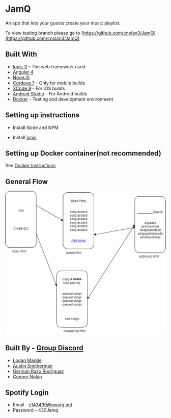 # JamQ

An app that lets your guests create your music playlist.

To view testing branch please go to [https://github.com/cnolan3/JamQ](https://github.com/cnolan3/JamQ)

## Built With
- [Ionic 3](https://ionicframework.com/) - The web framework used
- [Angular 4](https://angular.io/) 
- [NodeJS](https://nodejs.org/)
- [Cordova 7](https://cordova.apache.org/#getstarted) - Only for mobile builds
- [XCode 9](https://developer.apple.com/xcode/) - For iOS builds
- [Android Studio](https://developer.android.com/studio/install.html) - For Android builds
- [Docker](https://www.docker.com/) - Testing and development environment

## Setting up instructions
- Install Node and NPM

- Install [ionic]( https://ionicframework.com/docs/cli/) 

## Setting up Docker container(not recommended)
See [Docker Instructions](docker.md)

## General Flow
![Alt text](Pageflow.jpg?raw=true "JamQ")

## Built By - [Group Discord](https://discord.gg/H8jbQ3R)
- [Logan Markle](https://github.com/logm)
- [Austin Smitherman](https://github.com/asmitherman)
- [German Razo Rodriguez](https://github.com/german9304)
- [Connor Nolan](https://github.com/cnolan3)

## Spotify Login
- Email - e143499@nwytg.net
- Password - 430Jamq
